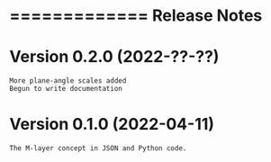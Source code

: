 =============
Release Notes
=============

Version 0.2.0 (2022-??-??)
==========================

    More plane-angle scales added
    Begun to write documentation 

Version 0.1.0 (2022-04-11)
==========================

    The M-layer concept in JSON and Python code. 
    
    
    
    

